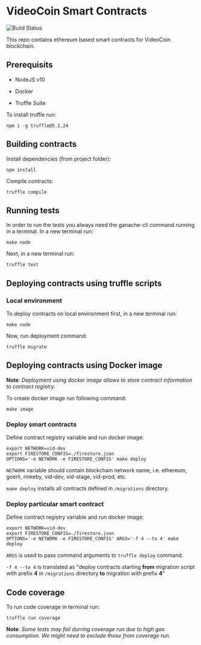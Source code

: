 # VideoCoin Smart Contracts

![Build Status](https://drone.videocoin.net/api/badges/videocoin/videocoin-contracts/status.svg)

This repo contains ethereum based smart contracts for VideoCoin blockchain.

## Prerequisits

- NodeJS v10

- Docker

- Truffle Suite

To install truffle run:

```$(bash)
npm i -g truffle@5.1.24
```

## Building contracts

Install dependencies (from project folder):

```$(bash)
npm install
```

Compile contracts:

```$(bash)
truffle compile
```

## Running tests

In order to run the tests you always need the ganache-cli command running in a terminal. In a new terminal run:

```$(bash)
make node
```

Next, in a new terminal run:

```$(bash)
truffle test
```

## Deploying contracts using truffle scripts

### Local environment

To deploy contracts on local environment first, in a new terminal run:

```$(bash)
make node
```

Now, run deployment command:

```$(bash)
truffle migrate
```

## Deploying contracts using Docker image

**Note**: _Deployment using docker image allows to store contract information to contract registry._

To create docker image run following command:

```$(bash)
make image
```

### Deploy smart contracts

Define contract registry variable and run docker image:

```$(bash)
export NETWORK=vid-dev
export FIRESTORE_CONFIG=./firestore.json
OPTIONS='-e NETWORK -e FIRESTORE_CONFIG' make deploy
```

`NETWORK` variable should contain blockchain network name, i.e. ethereum, goerli, rinkeby, vid-dev, vid-stage, vid-prod, etc.

`make deploy` installs all contracts defined in `/migrations` directory.

### Deploy particular smart contract

Define contract registry variable and run docker image:

```$(bash)
export NETWORK=vid-dev
export FIRESTORE_CONFIG=./firestore.json
OPTIONS='-e NETWORK -e FIRESTORE_CONFIG' ARGS='-f 4 --to 4' make deploy
```

`ARGS` is used to pass command arguments to `truffle deploy` command.

`-f 4 --to 4` is translated as "deploy contracts starting **from** migration script with prefix **4** in `/migrations` directory **to** migration with prefix **4**"

## Code coverage

To run code coverage in terminal run:

```$(bash)
truffle run coverage
```

**Note**: _Some tests may fail durring coverage run due to high gas consumption. We might need to exclude those from coverage run._
